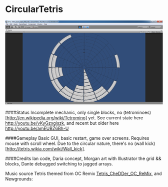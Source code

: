 CircularTetris
=================

![readme image][1]

####Status
Incomplete mechanic, only single blocks, no (tetrominoes)[http://en.wikipedia.org/wiki/Tetromino] yet. See current state here http://youtu.be/vKyGzxgiszk, and recent but older here http://youtu.be/amEUBZ6Bh-U  

####Gameplay
Basic GUI, basic restart, game over screens. Requires mouse with scroll wheel. Due to the circular nature, there's no (wall kick)[http://tetris.wikia.com/wiki/Wall_kick].

####Credits
Ian code, Daria concept, Morgan art with Illustrator the grid && blocks, Dante debugged switching to jagged arrays.

Music source Tetris themed from OC Remix [Tetris_CheDDer_OC_ReMix](http://ocremix.org/game/510/tetris-gb), and Newgrounds: 

  [1]: https://raw.githubusercontent.com/nastajus/CircularTetris/master/README.png
